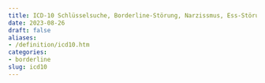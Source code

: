 ```yaml
---
title: ICD-10 Schlüsselsuche, Borderline-Störung, Narzissmus, Ess-Störung, ADHS, Depression
date: 2023-08-26
draft: false
aliases:
- /definition/icd10.htm
categories:
- borderline
slug: icd10
---
```

